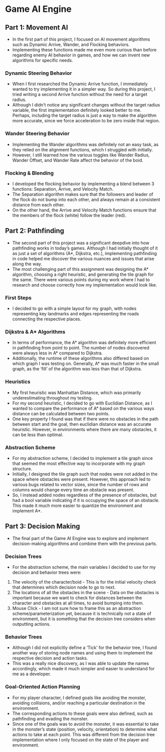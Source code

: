 # Game AI Engine

## Part 1: Movement AI

* In the first part of this project, I focused on AI movement algorithms such as Dynamic Arrive, Wander, and Flocking behaviors.
* Implementing these functions made me even more curious than before regarding enemy AI behavior in games, and how we can invent new algorithms for specific needs.

### Dynamic Steering Behavior
* When I first researched the Dynamic Arrive function, I immediately wanted to try implementing it in a simpler way. So during this project, I tried writing a second Arrive function without the need for a target radius.
* Although I didn’t notice any significant changes without the target radius variable, the first implementation definitely looked better to me. Perhaps, including the target radius is just a way to make the algorithm more accurate, since we force acceleration to be zero inside that region.

### Wander Steering Behavior
* Implementing the Wander algorithms was definitely not an easy task, as they relied on the alignment functions, which I struggled with initially.
* However, I still learned how the various toggles like Wander Radius, Wander Offset, and Wander Rate affect the behavior of the boid.

### Flocking & Blending
* I developed the flocking behavior by implementing a blend between 3 functions: Separation, Arrive, and Velocity Match.
* The Separation algorithm makes sure that the followers and leader of the flock do not bump into each other, and always remain at a consistent distance from each other.
* On the other hand, the Arrive and Velocity Match functions ensure that the members of the flock (white) follow the leader (red).

## Part 2: Pathfinding

* The second part of this project was a significant deepdive into how pathfinding works in today’s games. Although I had initially thought of it as just a set of algorithms (A*, Dijkstra, etc.), implementing pathfinding in code helped me discover the various nuances and issues that arise along the way.
* The most challenging part of this assignment was designing the A* algorithm, choosing a right heuristic, and generating the tile graph for the same. There were various points during my work where I had to research and choose correctly how my implementation would look like.

### First Steps
* I decided to go with a simple layout for my graph, with nodes representing key landmarks and edges representing the roads connecting the respective places.

### Dijkstra & A* Algorithms
* In terms of performance, the A* algorithm was definitely more efficient in pathfinding from point to point. The number of nodes discovered were always less in A* compared to Dijkstra.
* Additionally, the runtime of these algorithms also differed based on which graph I was testing on. Generally, A* was much faster in the small graph, as the ‘fill’ of the algorithm was less than that of Dijkstra.

### Heuristics
* My first heuristic was Manhattan Distance, which was primarily underestimating throughout my testing.
* For my second heuristic, I decided to go with Euclidian Distance, as I wanted to compare the performance of A* based on the various ways distance can be calculated between two points. 
* One key property I found was that if there were no obstacles in the path between start and the goal, then euclidian distance was an accurate heuristic. However, in environments where there are many obstacles, it can be less than optimal.

### Abstraction Scheme
* For my abstraction scheme, I decided to implement a tile graph since that seemed the most effective way to incorporate with my graph structure.
* Initially, I designed the tile graph such that nodes were not added in the space where obstacles were present. However, this approach led to various bugs related to vector sizes, since the number of rows and columns would change every time an obstacle was present.
* So, I instead added nodes regardless of the presence of obstacles, but had a bool variable indicating if it is occupying the space of an obstacle. This made it much more easier to quantize the environment and implement A*.

## Part 3: Decision Making

* The final part of the Game AI Engine was to explore and implement decision-making algorithms and combine them with the previous parts.

### Decision Trees

* For the abstraction scheme, the main variables I decided to use for my decision and behavior trees were:
1. The velocity of the character/boid - This is for the initial velocity check that determines which decision node to go to next.
2. The locations of all the obstacles in the scene - Data on the obstacles is important because we want to check for distances between the character and obstacles at all times, to avoid bumping into them.
3. Mouse Click - I am not sure how to frame this as an abstraction scheme/parameterization yet, because it is technically not a state of environment, but it is something that the decision tree considers when outputting actions.

### Behavior Trees

* Although I did not explicitly define a ‘Tick’ for the behavior tree, I found another way of storing node names and using them to implement the respective decision and action tasks.
* This was a really nice discovery, as I was able to update the names accordingly, which made it much simpler and easier to understand for me as a developer.

### Goal-Oriented Action Planning

* For my player character, I defined goals like avoiding the monster, avoiding collisions, and/or reaching a particular destination in the environment.
* The corresponding actions to these goals were also defined, such as pathfinding and evading the monster.
*  Since one of the goals was to avoid the monster, it was essential to take in the monster’s state (position, velocity, orientation) to determine what actions to take at each point. This was different from the decision tree implementation where I only focused on the state of the player and environment.



